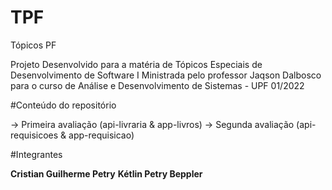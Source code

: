 # TPF
Tópicos PF

Projeto Desenvolvido para a matéria de Tópicos Especiais de Desenvolvimento de Software I 
Ministrada pelo professor Jaqson Dalbosco para o curso de Análise e Desenvolvimento de Sistemas - UPF 01/2022

#Conteúdo do repositório

-> Primeira avaliação (api-livraria & app-livros)
-> Segunda avaliação (api-requisicoes & app-requisicao)

#Integrantes

**Cristian Guilherme Petry**
**Kétlin Petry Beppler**

